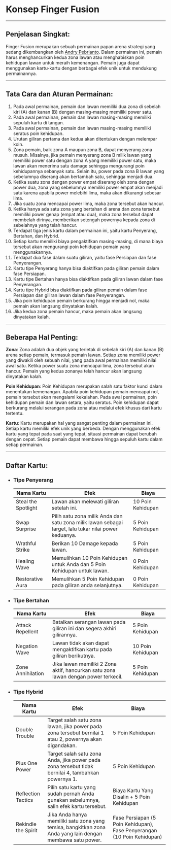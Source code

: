 # Konsep Finger Fusion

---

## Penjelasan Singkat:

Finger Fusion merupakan sebuah permainan papan arena strategi yang sedang dikembangkan oleh [Andry Pebrianto](https://github.com/andry-pebrianto). Dalam permainan ini, pemain harus menghancurkan kedua zona lawan atau menghabiskan poin kehidupan lawan untuk meraih kemenangan. Pemain juga dapat menggunakan kartu-kartu dengan berbagai efek unik untuk mendukung permainannya.

---

## Tata Cara dan Aturan Permainan:

1. Pada awal permainan, pemain dan lawan memiliki dua zona di sebelah kiri (A) dan kanan (B) dengan masing-masing memiliki power satu.
2. Pada awal permainan, pemain dan lawan masing-masing memiliki sepuluh kartu di tangan.
3. Pada awal permainan, pemain dan lawan masing-masing memiliki seratus poin kehidupan.
4. Urutan giliran pertama dan kedua akan ditentukan dengan melempar koin.
5. Zona pemain, baik zona A maupun zona B, dapat menyerang zona musuh. Misalnya, jika pemain menyerang zona B milik lawan yang memiliki power satu dengan zona A yang memiliki power satu, maka lawan akan menerima satu damage sehingga mengurangi poin kehidupannya sebanyak satu. Selain itu, power pada zona B lawan yang sebelumnya diserang akan bertambah satu, sehingga menjadi dua.
6. Ketika suatu zona dengan power empat diserang oleh zona dengan power dua, zona yang sebelumnya memiliki power empat akan menjadi satu karena apabila power melebihi lima, maka akan dikurangi sebesar lima.
7. Jika suatu zona mencapai power lima, maka zona tersebut akan hancur.
8. Ketika hanya ada satu zona yang bertahan di arena dan zona tersebut memiliki power genap (empat atau dua), maka zona tersebut dapat membelah dirinya, memberikan setengah powernya kepada zona di sebelahnya yang telah hancur.
9. Terdapat tiga jenis kartu dalam permainan ini, yaitu kartu Penyerang, Bertahan, dan Hybrid.
10. Setiap kartu memiliki biaya pengaktifkan masing-masing, di mana biaya tersebut akan mengurangi poin kehidupan pemain yang menggunakannya.
11. Terdapat dua fase dalam suatu giliran, yaitu fase Persiapan dan fase Penyerangan.
12. Kartu tipe Penyerang hanya bisa diaktifkan pada giliran pemain dalam fase Persiapan.
13. Kartu tipe Bertahan hanya bisa diaktifkan pada giliran lawan dalam fase Penyerangan.
14. Kartu tipe Hybrid bisa diaktifkan pada giliran pemain dalam fase Persiapan dan giliran lawan dalam fase Penyerangan.
15. Jika poin kehidupan pemain berkurang hingga menjadi nol, maka pemain akan langsung dinyatakan kalah.
16. Jika kedua zona pemain hancur, maka pemain akan langsung dinyatakan kalah.

---

## Beberapa Hal Penting:

**Zona**:
Zona adalah dua objek yang terletak di sebelah kiri (A) dan kanan (B) arena setiap pemain, termasuk pemain lawan. Setiap zona memiliki power yang diwakili oleh sebuah nilai, yang pada awal permainan memiliki nilai awal satu. Ketika power suatu zona mencapai lima, zona tersebut akan hancur. Pemain yang kedua zonanya telah hancur akan langsung dinyatakan kalah.

**Poin Kehidupan**:
Poin Kehidupan merupakan salah satu faktor kunci dalam menentukan kemenangan. Apabila poin kehidupan pemain mencapai nol, pemain tersebut akan mengalami kekalahan. Pada awal permainan, poin kehidupan pemain dan lawan setara, yaitu seratus. Poin kehidupan dapat berkurang melalui serangan pada zona atau melalui efek khusus dari kartu tertentu.

**Kartu**:
Kartu merupakan hal yang sangat penting dalam permainan ini. Setiap kartu memiliki efek unik yang berbeda. Dengan menggunakan efek kartu yang tepat pada saat yang tepat, situasi permainan dapat berubah dengan cepat. Setiap pemain dapat membawa hingga sepuluh kartu dalam setiap permainan.

---

## Daftar Kartu:

- ### Tipe Penyerang

  | Nama Kartu          | Efek                                                                                                  | Biaya             |
  | ------------------- | ----------------------------------------------------------------------------------------------------- | ----------------- |
  | Steal the Spotlight | Lawan akan melewati giliran setelah ini.                                                              | 10 Poin Kehidupan |
  | Swap Surprise       | Pilih satu zona milik Anda dan satu zona milik lawan sebagai target, lalu tukar nilai power keduanya. | 5 Poin Kehidupan  |
  | Wrathful Strike     | Berikan 10 Damage kepada lawan.                                                                       | 5 Poin Kehidupan  |
  | Healing Wave        | Memulihkan 10 Poin Kehidupan untuk Anda dan 5 Poin Kehidupan untuk lawan.                             | 0 Poin Kehidupan  |
  | Restorative Aura    | Memulihkan 5 Poin Kehidupan pada giliran anda selanjutnya.                                            | 0 Poin Kehidupan  |

- ### Tipe Bertahan

  | Nama Kartu       | Efek                                                                   | Biaya             |
  | ---------------- | ---------------------------------------------------------------------- | ----------------- |
  | Attack Repellent | Batalkan serangan lawan pada giliran ini dan segera akhiri gilirannya. | 5 Poin Kehidupan  |
  | Negation Wave    | Lawan tidak akan dapat mengaktifkan kartu pada giliran berikutnya.     | 10 Poin Kehidupan |
  | Zone Annihilation    | Jika lawan memiliki 2 Zona aktif, hancurkan satu zona lawan dengan power terkecil.     | 5 Poin Kehidupan |

- ### Tipe Hybrid

  | Nama Kartu          | Efek                                                                                                       | Biaya                                                                   |
  | ------------------- | ---------------------------------------------------------------------------------------------------------- | ----------------------------------------------------------------------- |
  | Double Trouble      | Target salah satu zona lawan, jika power pada zona tersebut bernilai 1 atau 2, powernya akan digandakan.   | 5 Poin Kehidupan                                                        |
  | Plus One Power      | Target salah satu zona Anda, jika power pada zona tersebut tidak bernilai 4, tambahkan powernya 1.         | 5 Poin Kehidupan                                                        |
  | Reflection Tactics  | Pilih satu kartu yang sudah pernah Anda gunakan sebelumnya, salin efek kartu tersebut.                     | Biaya Kartu Yang Disalin + 5 Poin Kehidupan                             |
  | Rekindle the Spirit | Jika Anda hanya memiliki satu zona yang tersisa, bangkitkan zona Anda yang lain dengan membawa satu power. | Fase Persiapan (5 Poin Kehidupan), Fase Penyerangan (10 Poin Kehidupan) |
